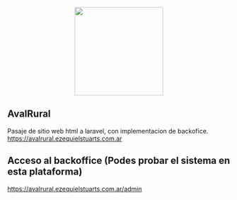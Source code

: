 <p align="center"><img src="http://www.avalrural.com.ar/img/logo.png" width="200"></p>


## AvalRural

Pasaje de sitio web html a laravel, con implementacion de backofice.
https://avalrural.ezequielstuarts.com.ar


## Acceso al backoffice (Podes probar el sistema en esta plataforma)
https://avalrural.ezequielstuarts.com.ar/admin

